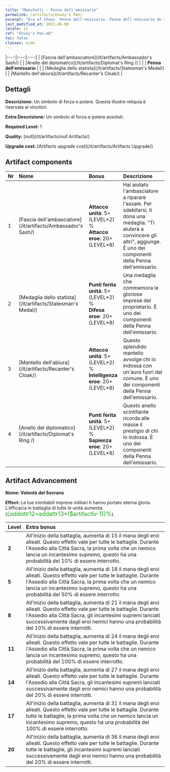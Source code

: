```yaml
---
title: "Manufatti - Penna dell'emissario"
permalink: /artifacts/Envoy's Pen/
excerpt: "Era of Chaos  Penna dell'emissario. Penna dell'emissario Un simbolo di forza e potere. Questa illustre reliquia è riservata ai vincitori."
last_modified_at: 2021-06-08
locale: it
ref: "Envoy's Pen.md"
toc: false
classes: wide
---
```


  |:---:|:---:|:---:| 
  |  [Fascia dell'ambasciatore](/it/artifacts/Ambassador's Sash/) |   |  [Anello del diplomatico](/it/artifacts/Diplomat's Ring /) | 
  |   | **Penna dell'emissario** |  | 
  |  [Medaglia dello statista](/it/artifacts/Statesman's Medal/) |   |  [Mantello dell'abiura](/it/artifacts/Recanter's Cloak/) | 


## Dettagli

 **Descrizione:** Un simbolo di forza e potere. Questa illustre reliquia è riservata ai vincitori.

 **Extra Descrizione:** Un simbolo di forza e potere assoluti.

 **Required Level:** 1

 **Quality:** [null](/it/artifacts/null Artifacts/)

 **Upgrade cost:** [Artifacts upgrade cost](/it/artifacts/Artifacts Upgrade/)



## Artifact components

  | Nr |    Nome    |   Bonus | Descrizione | 
  |:---|:-----------|:--------|:------------| 
  | 1 | [Fascia dell'ambasciatore](/it/artifacts/Ambassador's Sash/) | **Attacco unità**: 5+(LEVEL\*2) %<br/>**Attacco eroe**: 20+(LEVEL\*8) | Hai aiutato l'ambasciatore a riparare l'assale. Per sdebitarsi, ti dona una medaglia. \"Ti aiuterà a convincere gli altri\", aggiunge. È uno dei componenti della Penna dell'emissario. | 
  | 2 | [Medaglia dello statista](/it/artifacts/Statesman's Medal/) | **Punti ferita unità**: 5+(LEVEL\*2) %<br/>**Difesa eroe**: 20+(LEVEL\*8) | Una medaglia che commemora le gloriose imprese del proprietario. È uno dei componenti della Penna dell'emissario. | 
  | 3 | [Mantello dell'abiura](/it/artifacts/Recanter's Cloak/) | **Attacco unità**: 5+(LEVEL\*2) %<br/>**Intelligenza eroe**: 20+(LEVEL\*8) | Questo splendido mantello avvolge chi lo indossa con un'aura fuori dal comune. È uno dei componenti della Penna dell'emissario. | 
  | 4 | [Anello del diplomatico](/it/artifacts/Diplomat's Ring /) | **Punti ferita unità**: 5+(LEVEL\*2) %<br/>**Sapienza eroe**: 20+(LEVEL\*8) | Questo anello scintillante ricorda alle masse il prestigio di chi lo indossa. È uno dei componenti della Penna dell'emissario. | 


## Artifact Advancement

 **Nome: Volontà del Sovrano**

 **Effect:** Le tue inimitabili imprese militari ti hanno portato eterna gloria. L'efficacia in battaglia di tutte le unità aumenta (<span style="color: #1ca216;font-size:18px">{$addattr12+$addattr13*($artifactlv-1)}%</span>).

  |  Level  |    Extra bonus  | 
  |:--------|:----------------| 
  | **2** | All'inizio della battaglia, aumenta di 15 il mana degli eroi alleati. Questo effetto vale per tutte le battaglie. Durante l'Assedio alla Città Sacra, la prima volta che un nemico lancia un incantesimo supremo, questo ha una probabilità del 10% di essere interrotto. | 
  | **5** | All'inizio della battaglia, aumenta di 18 il mana degli eroi alleati. Questo effetto vale per tutte le battaglie. Durante l'Assedio alla Città Sacra, la prima volta che un nemico lancia un incantesimo supremo, questo ha una probabilità del 50% di essere interrotto. | 
  | **8** | All'inizio della battaglia, aumenta di 21 il mana degli eroi alleati. Questo effetto vale per tutte le battaglie. Durante l'Assedio alla Città Sacra, gli incantesimi supremi lanciati successivamente dagli eroi nemici hanno una probabilità del 10% di essere interrotti. | 
  | **11** | All'inizio della battaglia, aumenta di 24 il mana degli eroi alleati. Questo effetto vale per tutte le battaglie. Durante l'Assedio alla Città Sacra, la prima volta che un nemico lancia un incantesimo supremo, questo ha una probabilità del 100% di essere interrotto. | 
  | **14** | All'inizio della battaglia, aumenta di 27 il mana degli eroi alleati. Questo effetto vale per tutte le battaglie. Durante l'Assedio alla Città Sacra, gli incantesimi supremi lanciati successivamente dagli eroi nemici hanno una probabilità del 20% di essere interrotti. | 
  | **17** | All'inizio della battaglia, aumenta di 31 il mana degli eroi alleati. Questo effetto vale per tutte le battaglie. Durante tutte le battaglie, la prima volta che un nemico lancia un incantesimo supremo, questo ha una probabilità del 100% di essere interrotto. | 
  | **20** | All'inizio della battaglia, aumenta di 36 il mana degli eroi alleati. Questo effetto vale per tutte le battaglie. Durante tutte le battaglie, gli incantesimi supremi lanciati successivamente dagli eroi nemici hanno una probabilità del 20% di essere interrotti. | 
